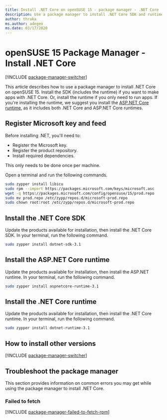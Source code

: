 ```yaml
---
title: Install .NET Core on openSUSE 15 - package manager - .NET Core
description: Use a package manager to install .NET Core SDK and runtime on openSUSE 15.
author: thraka
ms.author: adegeo
ms.date: 03/17/2020
---
```


# openSUSE 15 Package Manager - Install .NET Core

[!INCLUDE [package-manager-switcher](./includes/package-manager-switcher.md)]

This article describes how to use a package manager to install .NET Core on openSUSE 15. Install the SDK (includes the runtime) if you want to make apps with .NET Core. Or, install the runtime if you only need to run apps. If you're installing the runtime, we suggest you install the [ASP.NET Core runtime](#install-the-aspnet-core-runtime), as it includes both .NET Core and ASP.NET Core runtimes.

## Register Microsoft key and feed

Before installing .NET, you'll need to:

- Register the Microsoft key.
- Register the product repository.
- Install required dependencies.

This only needs to be done once per machine.

Open a terminal and run the following commands.

```bash
sudo zypper install libicu
sudo rpm --import https://packages.microsoft.com/keys/microsoft.asc
wget -q https://packages.microsoft.com/config/opensuse/15/prod.repo
sudo mv prod.repo /etc/zypp/repos.d/microsoft-prod.repo
sudo chown root:root /etc/zypp/repos.d/microsoft-prod.repo
```

## Install the .NET Core SDK

Update the products available for installation, then install the .NET Core SDK. In your terminal, run the following command.

```bash
sudo zypper install dotnet-sdk-3.1
```

## Install the ASP.NET Core runtime

Update the products available for installation, then install the ASP.NET runtime. In your terminal, run the following command.

```bash
sudo zypper install aspnetcore-runtime-3.1
```

## Install the .NET Core runtime

Update the products available for installation, then install the .NET Core runtime. In your terminal, run the following command.

```bash
sudo zypper install dotnet-runtime-3.1
```

## How to install other versions

[!INCLUDE [package-manager-switcher](./includes/package-manager-heading-hack-pkgname.md)]

## Troubleshoot the package manager

This section provides information on common errors you may get while using the package manager to install .NET Core.

### Failed to fetch

[!INCLUDE [package-manager-failed-to-fetch-rpm](includes/package-manager-failed-to-fetch-rpm.md)]
